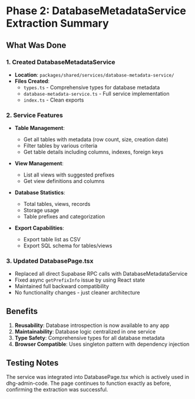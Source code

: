 # Phase 2: DatabaseMetadataService Extraction Summary

## What Was Done

### 1. Created DatabaseMetadataService
- **Location**: `packages/shared/services/database-metadata-service/`
- **Files Created**:
  - `types.ts` - Comprehensive types for database metadata
  - `database-metadata-service.ts` - Full service implementation
  - `index.ts` - Clean exports

### 2. Service Features
- **Table Management**:
  - Get all tables with metadata (row count, size, creation date)
  - Filter tables by various criteria
  - Get table details including columns, indexes, foreign keys
  
- **View Management**:
  - List all views with suggested prefixes
  - Get view definitions and columns
  
- **Database Statistics**:
  - Total tables, views, records
  - Storage usage
  - Table prefixes and categorization
  
- **Export Capabilities**:
  - Export table list as CSV
  - Export SQL schema for tables/views

### 3. Updated DatabasePage.tsx
- Replaced all direct Supabase RPC calls with DatabaseMetadataService
- Fixed async `getPrefixInfo` issue by using React state
- Maintained full backward compatibility
- No functionality changes - just cleaner architecture

## Benefits
1. **Reusability**: Database introspection is now available to any app
2. **Maintainability**: Database logic centralized in one service
3. **Type Safety**: Comprehensive types for all database metadata
4. **Browser Compatible**: Uses singleton pattern with dependency injection

## Testing Notes
The service was integrated into DatabasePage.tsx which is actively used in dhg-admin-code. The page continues to function exactly as before, confirming the extraction was successful.